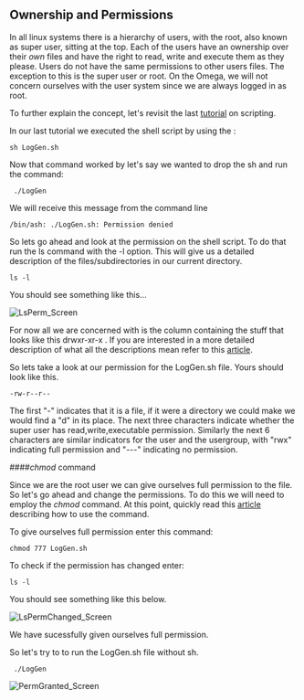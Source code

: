 ## Ownership and Permissions




In all linux systems there is a hierarchy of users, with the root, also known as super user, sitting at the top. Each of the users have an ownership over their _own_ files and have the right to read, write and execute them as they please. Users do not have the same permissions to other users files. The exception to this is the super user or root. On the Omega, we will not concern ourselves with the user system since we are always logged in as root. 



To further explain the concept, let's revisit the last [tutorial](https://github.com/OnionIoT/wiki/blob/master/Tutorials/LinuxBasics/ShellScript_Part5.md) on scripting. 



In our last tutorial we executed the shell script by using the :



<pre><code>sh LogGen.sh </code></pre>



Now that command worked by let's say we wanted to drop the sh and run the command:



<pre><code> ./LogGen </code></pre>



We will receive this message from the command line



<pre><code>/bin/ash: ./LogGen.sh: Permission denied</code></pre>



So lets go ahead and look at the permission on the shell script. To do that run the ls command with the -l option. This will give us a detailed description of the files/subdirectories in our current directory.



<pre><code>ls -l</code></pre>



You should see something like this...



 


![LsPerm_Screen](http://i.imgur.com/toiOOTm.png)



For now all we are concerned with is the column containing the stuff that looks like this drwxr-xr-x . If you are interested in a more detailed description of what all the descriptions mean refer to this [article](https://www.linux.com/learn/tutorials/309527-understanding-linux-file-permissions). 



So lets take a look at our permission for the LogGen.sh file. Yours should look like this.



<pre><code>-rw-r--r--</code></pre>



The first "-" indicates that it is a file, if it were a directory we could make we would find a "d" in its place. The next three characters indicate whether the super user has read,write,executable permission. Similarly the next 6 characters are similar indicators for the user and the usergroup, with "rwx" indicating full permission and "---" indicating no permission. 



####_chmod_ command



Since we are the root user we can give ourselves full permission to the file. So let's go ahead and change the permissions. To do this we will need to employ the  _chmod_ command. At this point, quickly read this [article](http://linuxcommand.org/lts0070.php) describing how to use the command.





To give ourselves full permission enter this command:



<pre><code>chmod 777 LogGen.sh</code></pre>



To check if the permission has changed enter:



<pre><code>ls -l</code></pre>



You should see something like this below.







![LsPermChanged_Screen](http://i.imgur.com/DvQMeeP.png)



We have sucessfully given ourselves full permission.



So let's try to to run the LogGen.sh file without sh. 

<pre><code> ./LogGen </code></pre>



 

![PermGranted_Screen](http://i.imgur.com/7ud9EHX.png)
